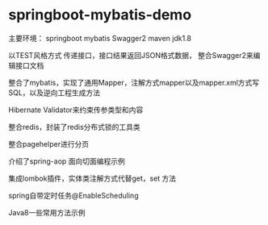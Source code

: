 # springboot-mybatis-demo

 主要环境：
      springboot  mybatis  Swagger2 maven jdk1.8
      
 以TEST风格方式 传递接口，接口结果返回JSON格式数据， 整合Swagger2来编辑接口文档
 
 整合了mybatis，实现了通用Mapper，注解方式mapper以及mapper.xml方式写SQL，以及逆向工程生成方法
 
 Hibernate Validator来约束传参类型和内容
 
 整合redis，封装了redis分布式锁的工具类
 
 整合pagehelper进行分页
 
 介绍了spring-aop 面向切面编程示例
 
 集成lombok插件，实体类注解方式代替get，set 方法
 
 spring自带定时任务@EnableScheduling
 
 Java8一些常用方法示例
 
 
 
     
